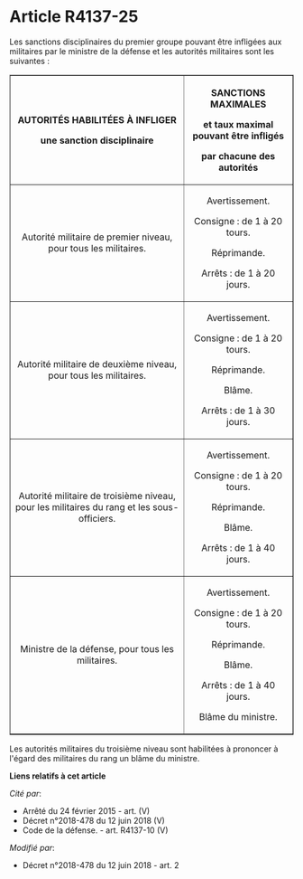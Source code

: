 # Article R4137-25

Les sanctions disciplinaires du premier groupe pouvant être infligées aux militaires par le ministre de la défense et les
autorités militaires sont les suivantes :

<table border="1">
  <tbody>
    <tr>
      <th>

AUTORITÉS HABILITÉES À INFLIGER

une sanction disciplinaire</th>
      <th>

SANCTIONS MAXIMALES

et taux maximal pouvant être infligés

par chacune des autorités</th>
    </tr>
    <tr>
      <td align="center">

Autorité militaire de premier niveau, pour tous les militaires.</td>
      <td align="center">

Avertissement.

Consigne : de 1 à 20 tours.

Réprimande.

Arrêts : de 1 à 20 jours.</td>
    </tr>
    <tr>
      <td align="center">

Autorité militaire de deuxième niveau, pour tous les militaires.</td>
      <td align="center">

Avertissement.

Consigne : de 1 à 20 tours.

Réprimande.

Blâme.

Arrêts : de 1 à 30 jours.</td>
    </tr>
    <tr>
      <td align="center">

Autorité militaire de troisième niveau, pour les militaires du rang et les sous-officiers.</td>
      <td align="center">

Avertissement.

Consigne : de 1 à 20 tours.

Réprimande.

Blâme.

Arrêts : de 1 à 40 jours.</td>
    </tr>
    <tr>
      <td align="center">

Ministre de la défense, pour tous les militaires.</td>
      <td align="center">

Avertissement.

Consigne : de 1 à 20 tours.

Réprimande.

Blâme.

Arrêts : de 1 à 40 jours.

Blâme du ministre.</td>
    </tr>
  </tbody>
</table>

Les autorités militaires du troisième niveau sont habilitées à prononcer à l'égard des militaires du rang un blâme du
ministre.

**Liens relatifs à cet article**

_Cité par_:

  - Arrêté du 24 février 2015 - art. (V)
  - Décret n°2018-478 du 12 juin 2018 (V)
  - Code de la défense. - art. R4137-10 (V)

_Modifié par_:

  - Décret n°2018-478 du 12 juin 2018 - art. 2
